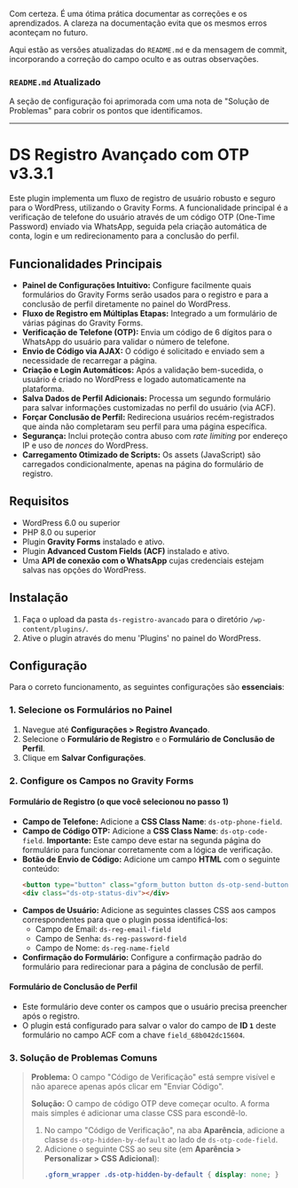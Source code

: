 Com certeza. É uma ótima prática documentar as correções e os aprendizados. A clareza na documentação evita que os mesmos erros aconteçam no futuro.

Aqui estão as versões atualizadas do `README.md` e da mensagem de commit, incorporando a correção do campo oculto e as outras observações.

### `README.md` Atualizado

A seção de configuração foi aprimorada com uma nota de "Solução de Problemas" para cobrir os pontos que identificamos.

-----

# DS Registro Avançado com OTP v3.3.1

Este plugin implementa um fluxo de registro de usuário robusto e seguro para o WordPress, utilizando o Gravity Forms. A funcionalidade principal é a verificação de telefone do usuário através de um código OTP (One-Time Password) enviado via WhatsApp, seguida pela criação automática de conta, login e um redirecionamento para a conclusão do perfil.

## Funcionalidades Principais

  - **Painel de Configurações Intuitivo:** Configure facilmente quais formulários do Gravity Forms serão usados para o registro e para a conclusão de perfil diretamente no painel do WordPress.
  - **Fluxo de Registro em Múltiplas Etapas:** Integrado a um formulário de várias páginas do Gravity Forms.
  - **Verificação de Telefone (OTP):** Envia um código de 6 dígitos para o WhatsApp do usuário para validar o número de telefone.
  - **Envio de Código via AJAX:** O código é solicitado e enviado sem a necessidade de recarregar a página.
  - **Criação e Login Automáticos:** Após a validação bem-sucedida, o usuário é criado no WordPress e logado automaticamente na plataforma.
  - **Salva Dados de Perfil Adicionais:** Processa um segundo formulário para salvar informações customizadas no perfil do usuário (via ACF).
  - **Forçar Conclusão de Perfil:** Redireciona usuários recém-registrados que ainda não completaram seu perfil para uma página específica.
  - **Segurança:** Inclui proteção contra abuso com *rate limiting* por endereço IP e uso de *nonces* do WordPress.
  - **Carregamento Otimizado de Scripts:** Os assets (JavaScript) são carregados condicionalmente, apenas na página do formulário de registro.

## Requisitos

  - WordPress 6.0 ou superior
  - PHP 8.0 ou superior
  - Plugin **Gravity Forms** instalado e ativo.
  - Plugin **Advanced Custom Fields (ACF)** instalado e ativo.
  - Uma **API de conexão com o WhatsApp** cujas credenciais estejam salvas nas opções do WordPress.

## Instalação

1.  Faça o upload da pasta `ds-registro-avancado` para o diretório `/wp-content/plugins/`.
2.  Ative o plugin através do menu 'Plugins' no painel do WordPress.

## Configuração

Para o correto funcionamento, as seguintes configurações são **essenciais**:

### 1\. Selecione os Formulários no Painel

1.  Navegue até **Configurações \> Registro Avançado**.
2.  Selecione o **Formulário de Registro** e o **Formulário de Conclusão de Perfil**.
3.  Clique em **Salvar Configurações**.

### 2\. Configure os Campos no Gravity Forms

#### Formulário de Registro (o que você selecionou no passo 1)

  - **Campo de Telefone:** Adicione a **CSS Class Name**: `ds-otp-phone-field`.
  - **Campo de Código OTP:** Adicione a **CSS Class Name**: `ds-otp-code-field`. **Importante:** Este campo deve estar na segunda página do formulário para funcionar corretamente com a lógica de verificação.
  - **Botão de Envio de Código:** Adicione um campo **HTML** com o seguinte conteúdo:
    ```html
    <button type="button" class="gform_button button ds-otp-send-button">Enviar Código</button>
    <div class="ds-otp-status-div"></div>
    ```
  - **Campos de Usuário:** Adicione as seguintes classes CSS aos campos correspondentes para que o plugin possa identificá-los:
      - Campo de Email: `ds-reg-email-field`
      - Campo de Senha: `ds-reg-password-field`
      - Campo de Nome: `ds-reg-name-field`
  - **Confirmação do Formulário:** Configure a confirmação padrão do formulário para redirecionar para a página de conclusão de perfil.

#### Formulário de Conclusão de Perfil

  - Este formulário deve conter os campos que o usuário precisa preencher após o registro.
  - O plugin está configurado para salvar o valor do campo de **ID `1`** deste formulário no campo ACF com a chave `field_68b042dc15604`.

### 3\. Solução de Problemas Comuns

> **Problema:** O campo "Código de Verificação" está sempre visível e não aparece apenas após clicar em "Enviar Código".
>
> **Solução:** O campo de código OTP deve começar oculto. A forma mais simples é adicionar uma classe CSS para escondê-lo.
>
> 1.  No campo "Código de Verificação", na aba **Aparência**, adicione a classe `ds-otp-hidden-by-default` ao lado de `ds-otp-code-field`.
> 2.  Adicione o seguinte CSS ao seu site (em **Aparência \> Personalizar \> CSS Adicional**):
>     ```css
>     .gform_wrapper .ds-otp-hidden-by-default { display: none; }
>     ```
